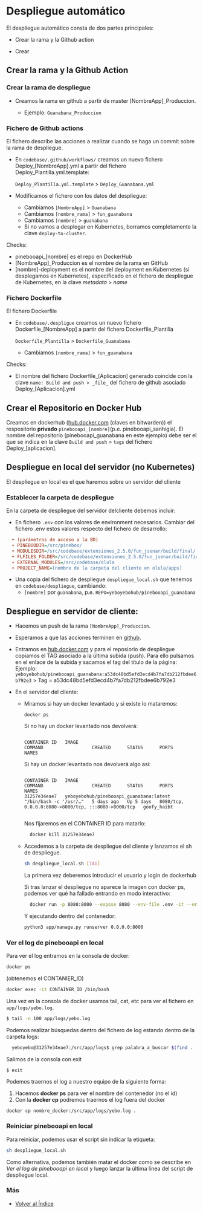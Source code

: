 # Despliegue automático
El despliegue automático consta de dos partes principales:

+ Crear la rama y la Github action

+ Crear 

## Crear la rama y la Github Action

### Crear la rama de despliegue
+ Creamos la rama en github a partir de master [NombreApp]_Produccion.

  + Ejemplo: `Guanabana_Produccion`

### Fichero de Github actions
El fichero describe las acciones a realizar cuando se haga un commit sobre la rama de despliegue.

+ En `codebase/.github/workflows/` creamos un nuevo fichero Deploy_[NombreApp].yml a partir del fichero Deploy_Plantilla.yml.template:

  `Deploy_Plantilla.yml.template` > `Deploy_Guanabana.yml`

+ Modificamos el fichero con los datos del despliegue:

  + Cambiamos `[NombreApp]` > `Guanabana`
  + Cambiamos `[nombre_rama]` > `fun_guanabana`
  + Cambiamos `[nombre]` > `guanabana`
  + Si no vamos a desplegar en Kubernetes, borramos completamente la clave `deploy-to-cluster`.

Checks:

  + pinebooapi_[nombre] es el repo en DockerHub
  + [NombreApp]_Produccion es el nombre de la rama en GitHub
  + [nombre]-deployment es el nombre del deployment en Kubernetes (si desplegamos en Kubernetes), especificado en el fichero de despliegue de Kubernetes, en la clave _metadata_ > _name_

### Fichero Dockerfile
El fichero Dockerfile 

+ En `codebase/.despligue` creamos un nuevo fichero Dockerfile_[NombreApp] a partir del fichero Dockerfile_Plantilla

  `Dockerfile_Plantilla` > `Dockerfile_Guanabana`

  + Cambiamos `[nombre_rama]` > `fun_guanabana`

Checks:

  + El nombre del fichero Dockerfile_[Aplicacion] generado coincide con la clave `name: Build and push > _file_` del fichero de github asociado Deploy_[Aplicacion].yml

## Crear el Repositorio en Docker Hub

Creamos en dockerhub ([hub.docker.com](https://hub.docker.com) (claves en bitwarden)) el respositorio __privado__ `pinebooapi_[nombre]`(p.e. pinebooapi_sanhigia). El nombre del repositorio (pinebooapi_guanabana en este ejemplo) debe ser el que se indica en la clave `Build and push` > `tags` del fichero Deploy_[aplicacion].

## Despliegue en local del servidor (no Kubernetes)
El despliegue en local es el que haremos sobre un servidor del cliente

### Establecer la carpeta de despliegue
En la carpeta de despliegue del servidor delcliente debemos incluir:

+ En fichero `.env` con los valores de environment necesarios. Cambiar del fichero .env estos valores respecto del fichero de desarrollo:

```ini
  + (parámetros de acceso a la BD)
  + PINEBOODIR=/src/pineboo/
  + MODULESDIR=/src/codebase/extensiones_2.5.0/fun_jsenar/build/final/
  + FLFILES_FOLDER=/src/codebase/extensiones_2.5.0/fun_jsenar/build/final/
  + EXTERNAL_MODULES=/src/codebase/olula
  + PROJECT_NAME=[nombre de la carpeta del cliente en olula/apps]
```

+ Una copia del fichero de despliegue `despliegue_local.sh` que tenemos en `codebase/despliegue`, cambiando:
  + `[nombre]` por `guanabana`, p.e. `REPO=yeboyebohub/pinebooapi_guanabana`


## Despliegue en servidor de cliente:

+ Hacemos un push de la rama `[NombreApp]_Produccion`.

+ Esperamos a que las acciones terminen en [github](https://github.com/yeboyebo/codebase/actions).

+ Entramos en [hub.docker.com](https://hub.docker.com/repositories/yeboyebohub) y para el reposiorio de despliegue copiamos el TAG asociado a la última subida (push). Para ello pulsamos en el enlace de la subida y sacamos el tag del título de la página:
Ejemplo: `yeboyebohub/pinebooapi_guanabana:a53dc48bd5efd3ecd4b7fa7db212fbdee6b792e3` > Tag = a53dc48bd5efd3ecd4b7fa7db212fbdee6b792e3

+ En el servidor del cliente:
  - Miramos si hay un docker levantado y si existe lo mataremos:

    ``` 
    docker ps
    ```
    Si no hay un docker levantado nos devolverá:

    ```

    CONTAINER ID   IMAGE                                     COMMAND                  CREATED      STATUS      PORTS                                                 NAMES

    ```

    Si hay un docker levantado nos devolverá algo así:

    ```

    CONTAINER ID   IMAGE                                     COMMAND                  CREATED      STATUS      PORTS                                                 NAMES
    31257e34eae7   yeboyebohub/pinebooapi_guanabana:latest   "/bin/bash -c '/usr/…"   5 days ago   Up 5 days   8080/tcp, 0.0.0.0:8080->8000/tcp, :::8080->8000/tcp   goofy_haibt


    ```

    Nos fijaremos en el CONTAINER ID para matarlo:

    ``` sh
      docker kill 31257e34eae7
    ```

 
  - Accedemos a la carpeta de despliegue del cliente y lanzamos el sh de despliegue.


    ``` sh
    sh despliegue_local.sh [TAG]
    ```
    La primera vez deberemos introducir el usuario y login de dockerhub

    Si tras lanzar el despliegue no aparece la imagen con docker ps, podemos ver qué ha fallado entrando en modo interactivo:
    ```sh
      docker run -p 8080:8000 --expose 8080 --env-file .env -it --entrypoint /bin/bash yeboyebohub/pinebooapi_hispanicfiber:latest
    ```
    Y ejecutando dentro del contenedor:

    ```sh
    python3 app/manage.py runserver 0.0.0.0:8000
    ```
### Ver el log de pinebooapi en local
Para ver el log entramos en la consola de docker:
```sh
docker ps
```
(obtenemos el CONTANIER_ID)
```sh
docker exec -it CONTAINER_ID /bin/bash
```
Una vez en la consola de docker usamos tail, cat, etc para ver el fichero en `app/logs/yebo.log`.
```sh
$ tail -n 100 app/logs/yebo.log
```

Podemos realizar búsquedas dentro del fichero de log estando dentro de la carpeta logs:

```sh
  yeboyebo@31257e34eae7:/src/app/logs$ grep palabra_a_buscar $(find . -name .log)

```

Salimos de la consola con exit
```sh
$ exit
```

Podemos traernos el log a nuestro equipo de la siguiente forma:
1. Hacemos **docker ps** para ver el nombre del contenedor (no el id)
2. Con la **docker cp** podremos traernos el log fuera del docker

```
docker cp nombre_docker:/src/app/logs/yebo.log .
```

### Reiniciar pinebooapi en local
Para reiniciar, podemos usar el script sin indicar la etiqueta:
``` sh
sh despliegue_local.sh
```
Como alternativa, podemos también matar el docker como se describe en _Ver el log de pinebooapi en local_ y luego lanzar la última línea del script de despliegue local.


### Más

  * [Volver al Índice](./index.md)